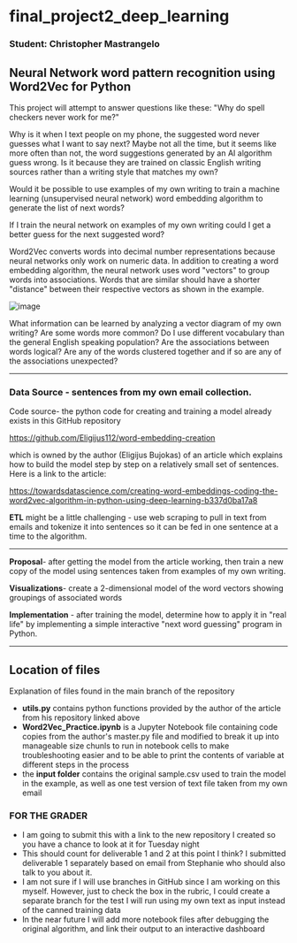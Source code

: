 # final_project2_deep_learning
### Student: Christopher Mastrangelo

## Neural Network word pattern recognition using Word2Vec for Python

This project will attempt to answer questions like these: "Why do spell checkers never work for me?"  

Why is it when I text people on my phone, the suggested word never guesses what I want to say next?  Maybe not all the time, but it seems like more often than not, the word suggestions generated by an AI algorithm guess wrong.  Is it because they are trained on classic English writing sources rather than a writing style that matches my own?

Would it be possible to use examples of my own writing to train a machine learning (unsupervised neural network) word embedding algorithm to generate the list of next words? 

If I train the neural network on examples of my own writing could I get a better guess for the next suggested word? 

Word2Vec converts words into decimal number representations because neural networks only work on numeric data. In addition to creating a word embedding algorithm, the neural network uses word "vectors" to group words into associations.  Words that are similar should have a shorter "distance" between their respective vectors as shown in the example.

![image](https://user-images.githubusercontent.com/86205000/142961015-928aa068-3485-4554-8b37-2b33955335de.png)

What information can be learned by analyzing a vector diagram of my own writing?  Are some words more common?  Do I use  different vocabulary than the general English speaking population?  Are the associations between words logical?  Are any of the words clustered together and if so are any of the associations unexpected?

<hr>

### Data Source - sentences from my own email collection.

Code source- the python code for creating and training a model already exists in this GitHub repository

https://github.com/Eligijus112/word-embedding-creation

which is owned by the author (Eligijus Bujokas) of an article which explains how to build the model step  by step on a relatively small set of sentences. Here is a link to the article:

https://towardsdatascience.com/creating-word-embeddings-coding-the-word2vec-algorithm-in-python-using-deep-learning-b337d0ba17a8



<b>ETL</b> might be a little challenging - use web scraping to pull in text from emails and tokenize it into sentences so it can be fed in one sentence at a time to the algorithm.

<hr>
<b>Proposal</b>- after getting the model from the article working, then train a new copy of the model using sentences taken from examples of my own writing. 

<b>Visualizations</b>- create a 2-dimensional model of the word vectors showing groupings of associated words

<b>Implementation</b> - after training the model, determine how to apply it in "real life" by implementing a simple interactive "next word guessing" program in Python.

<hr>

## Location of files

Explanation of files found in the main branch of the repository
- <b>utils.py</b> contains python functions provided by the author of the article from his repository linked above
- <b>Word2Vec_Practice.ipynb</b> is a Jupyter Notebook file containing code copies from the author's master.py file and modified to break it up into manageable size chunls to run in notebook cells to make troubleshooting easier and to be able to print the contents of variable at different steps in the process
- the <b>input folder</b> contains the original sample.csv used to train the model in the example, as well as one test version of text file taken from my own email

### FOR THE GRADER
- I am going to submit this with a link to the new repository I created so you have a chance to look at it for Tuesday night 
- This should count for deliverable 1 and 2 at this point I think?  I submitted deliverable 1 separately based on email from Stephanie who should also talk to you about it.
- I am not sure if I will use branches in GitHub since I am working on this myself.  However, just to check the box in the rubric, I could create a separate branch for the test I will run using my own text as input instead of the canned training data
- In the near future I will add more notebook files after debugging the original algorithm, and link their output to an interactive dashboard
